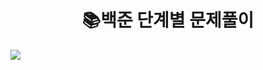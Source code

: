 
<div align=center><h1>📚백준 단계별 문제풀이</h1></div>
<img src="https://img.shields.io/badge/JAVA-007396?style=flat-square&logo=JAVA&logoColor=white" />
